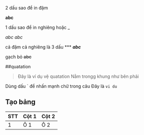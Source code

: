 2 dấu sao để in đậm

**abc** 

1 dấu sao để in nghiêng hoặc _

*abc* _abc_

cả đậm cả nghiêng là 3 dấu ***
***abc***

gạch bỏ ~~abc~~

##quatation
> Đây là ví dụ vệ quatation
> Nằm trongg khung như bên phải

Dùng dấu \` để nhấn mạnh chữ trong câu
Đây là `vi du`

## Tạo bảng
|STT|Cột 1|Cột 2|
|---|-----|-----|
|1|Ô 1|Ô 2|



